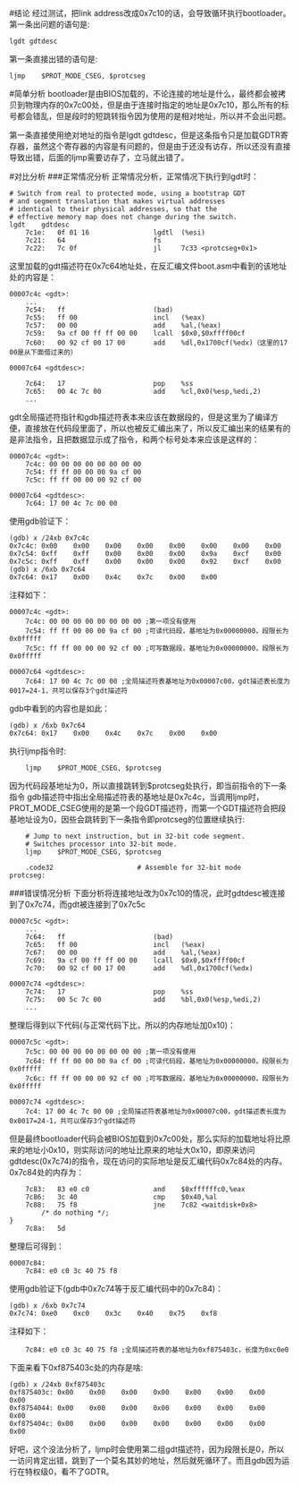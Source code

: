 #结论
经过测试，把link address改成0x7c10的话，会导致循环执行bootloader。第一条出问题的语句是:
```
lgdt gdtdesc
```
第一条直接出错的语句是:
```
ljmp    $PROT_MODE_CSEG, $protcseg
```
#简单分析
bootloader是由BIOS加载的，不论连接的地址是什么，最终都会被拷贝到物理内存的0x7c00处，但是由于连接时指定的地址是0x7c10，那么所有的标号都会错乱，但是段时的短跳转指令因为使用的是相对地址，所以并不会出问题。

第一条直接使用绝对地址的指令是lgdt gdtdesc，但是这条指令只是加载GDTR寄存器，虽然这个寄存器的内容是有问题的，但是由于还没有访存，所以还没有直接导致出错，后面的ljmp需要访存了，立马就出错了。

#对比分析
###正常情况分析
正常情况分析，正常情况下执行到lgdt时：
```
# Switch from real to protected mode, using a bootstrap GDT
# and segment translation that makes virtual addresses 
# identical to their physical addresses, so that the 
# effective memory map does not change during the switch.
lgdt    gdtdesc
    7c1e:   0f 01 16                lgdtl  (%esi)
    7c21:   64                      fs
    7c22:   7c 0f                   jl     7c33 <protcseg+0x1>
```
这里加载的gdt描述符在0x7c64地址处，在反汇编文件boot.asm中看到的该地址处的内容是：
```
00007c4c <gdt>:
    ...
    7c54:   ff                      (bad)
    7c55:   ff 00                   incl   (%eax)
    7c57:   00 00                   add    %al,(%eax)
    7c59:   9a cf 00 ff ff 00 00    lcall  $0x0,$0xffff00cf
    7c60:   00 92 cf 00 17 00       add    %dl,0x1700cf(%edx)（这里的17 00是从下面借过来的）

00007c64 <gdtdesc>: 

    7c64:   17                      pop    %ss
    7c65:   00 4c 7c 00             add    %cl,0x0(%esp,%edi,2)
    ...
```
gdt全局描述符指针和gdb描述符表本来应该在数据段的，但是这里为了编译方便，直接放在代码段里面了，所以也被反汇编出来了，所以反汇编出来的结果有的是非法指令，且把数据显示成了指令，<gdt>和<gdtdesc>两个标号处本来应该是这样的：
```
00007c4c <gdt>:
    7c4c: 00 00 00 00 00 00 00 00
    7c54: ff ff 00 00 00 9a cf 00
    7c5c: ff ff 00 00 00 92 cf 00

00007c64 <gdtdesc>:
    7c64: 17 00 4c 7c 00 00
```
使用gdb验证下：
```
(gdb) x /24xb 0x7c4c
0x7c4c: 0x00    0x00    0x00    0x00    0x00    0x00    0x00    0x00
0x7c54: 0xff    0xff    0x00    0x00    0x00    0x9a    0xcf    0x00
0x7c5c: 0xff    0xff    0x00    0x00    0x00    0x92    0xcf    0x00
(gdb) x /6xb 0x7c64
0x7c64: 0x17    0x00    0x4c    0x7c    0x00    0x00
```
注释如下：
```
00007c4c <gdt>:
    7c4c: 00 00 00 00 00 00 00 00 ;第一项没有使用
    7c54: ff ff 00 00 00 9a cf 00 ;可读代码段，基地址为0x00000000，段限长为0x0fffff
    7c5c: ff ff 00 00 00 92 cf 00 ;可写数据段，基地址为0x00000000，段限长为0x0fffff

00007c64 <gdtdesc>:
    7c64: 17 00 4c 7c 00 00 ;全局描述符表基地址为0x00007c00，gdt描述表长度为0017=24-1，共可以保存3个gdt描述符
```
gdb中看到的内容也是如此：
```
(gdb) x /6xb 0x7c64
0x7c64: 0x17    0x00    0x4c    0x7c    0x00    0x00
```
执行ljmp指令时:
```
    ljmp    $PROT_MODE_CSEG, $protcseg
```
因为代码段基地址为0，所以直接跳转到$protcseg处执行，即当前指令的下一条指令
gdb描述符中指出全局描述符表的基地址是0x7c4c，当调用ljmp时，PROT_MODE_CSEG使用的是第一个段GDT描述符，而第一个GDT描述符会把段基地址设为0，因些会跳转到下一条指令即protcseg的位置继续执行:
```
    # Jump to next instruction, but in 32-bit code segment.
    # Switches processor into 32-bit mode.
    ljmp    $PROT_MODE_CSEG, $protcseg   

    .code32                     # Assemble for 32-bit mode
protcseg:
```
###错误情况分析
下面分析将连接地址改为0x7c10的情况，此时gdtdesc被连接到了0x7c74，而gdt被连接到了0x7c5c
```
00007c5c <gdt>:
    ... 
    7c64:   ff                      (bad)  
    7c65:   ff 00                   incl   (%eax)
    7c67:   00 00                   add    %al,(%eax)
    7c69:   9a cf 00 ff ff 00 00    lcall  $0x0,$0xffff00cf
    7c70:   00 92 cf 00 17 00       add    %dl,0x1700cf(%edx)

00007c74 <gdtdesc>:
    7c74:   17                      pop    %ss 
    7c75:   00 5c 7c 00             add    %bl,0x0(%esp,%edi,2)
    ...
```
整理后得到以下代码(与正常代码下比，所以的内存地址加0x10)：
```
00007c5c <gdt>:
    7c5c: 00 00 00 00 00 00 00 00 ;第一项没有使用
    7c64: ff ff 00 00 00 9a cf 00 ;可读代码段，基地址为0x00000000，段限长为0x0fffff
    7c6c: ff ff 00 00 00 92 cf 00 ;可写数据段，基地址为0x00000000，段限长为0x0fffff

00007c74 <gdtdesc>:
    7c4: 17 00 4c 7c 00 00 ;全局描述符表基地址为0x00007c00，gdt描述表长度为0x0017=24-1，共可以保存3个gdt描述符
```
但是最终bootloader代码会被BIOS加载到0x7c00处，那么实际的加载地址将比原来的地址小0x10，则实际访问的地址比原来的地址大0x10，即原来访问gdtdesc(0x7c74)的指令，现在访问的实际地址是反汇编代码0x7c84处的内存。
0x7c84处的内存为：
```
    7c83:   83 e0 c0                and    $0xffffffc0,%eax
    7c86:   3c 40                   cmp    $0x40,%al
    7c88:   75 f8                   jne    7c82 <waitdisk+0x8>
        /* do nothing */;
}
    7c8a:   5d
```
整理后可得到：
```
00007c84:
    7c84: e0 c0 3c 40 75 f8
```
使用gdb验证下(gdb中0x7c74等于反汇编代码中的0x7c84)：
```
(gdb) x /6xb 0x7c74
0x7c74: 0xe0    0xc0    0x3c    0x40    0x75    0xf8
```
注释如下：
```
    7c84: e0 c0 3c 40 75 f8 ;全局描述符表的基地址为0xf875403c，长度为0xc0e0
```
下面来看下0xf875403c处的内存是啥:
```
(gdb) x /24xb 0xf875403c
0xf875403c: 0x00    0x00    0x00    0x00    0x00    0x00    0x00    0x00
0xf8754044: 0x00    0x00    0x00    0x00    0x00    0x00    0x00    0x00
0xf875404c: 0x00    0x00    0x00    0x00    0x00    0x00    0x00    0x00
```
好吧，这个没法分析了，ljmp时会使用第二组gdt描述符，因为段限长是0，所以一访问肯定出错，跳到了一个莫名其妙的地址，然后就死循环了。而且gdb因为运行在特权级0，看不了GDTR。
